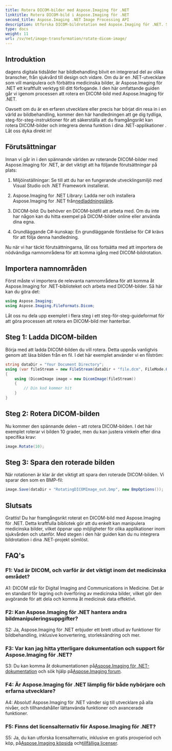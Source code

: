 ```yaml
---
title: Rotera DICOM-bilder med Aspose.Imaging för .NET
linktitle: Rotera DICOM-bild i Aspose.Imaging för .NET
second_title: Aspose.Imaging .NET Image Processing API
description: Utforska DICOM-bildrotation med Aspose.Imaging för .NET. Steg-för-steg guide för att manipulera medicinska bilder.
type: docs
weight: 11
url: /sv/net/image-transformation/rotate-dicom-image/
---
```

## Introduktion

dagens digitala tidsålder har bildbehandling blivit en integrerad del av olika branscher, från sjukvård till design och vidare. Om du är en .NET-utvecklare som vill manipulera och förbättra medicinska bilder, är Aspose.Imaging för .NET ett kraftfullt verktyg till ditt förfogande. I den här omfattande guiden går vi igenom processen att rotera en DICOM-bild med Aspose.Imaging för .NET.

Oavsett om du är en erfaren utvecklare eller precis har börjat din resa in i en värld av bildbehandling, kommer den här handledningen att ge dig tydliga, steg-för-steg-instruktioner för att säkerställa att du framgångsrikt kan rotera DICOM-bilder och integrera denna funktion i dina .NET-applikationer . Låt oss dyka direkt in!

## Förutsättningar

Innan vi går in i den spännande världen av roterande DICOM-bilder med Aspose.Imaging för .NET, är det viktigt att ha följande förutsättningar på plats:

1. Miljöinställningar: Se till att du har en fungerande utvecklingsmiljö med Visual Studio och .NET Framework installerat.

2. Aspose.Imaging for .NET Library: Ladda ner och installera Aspose.Imaging for .NET från[nedladdningslänk](https://releases.aspose.com/imaging/net/).

3. DICOM-bild: Du behöver en DICOM-bildfil att arbeta med. Om du inte har någon kan du hitta exempel på DICOM-bilder online eller använda dina egna.

4. Grundläggande C#-kunskap: En grundläggande förståelse för C# krävs för att följa denna handledning.

Nu när vi har täckt förutsättningarna, låt oss fortsätta med att importera de nödvändiga namnområdena för att komma igång med DICOM-bildrotation.

## Importera namnområden

Först måste vi importera de relevanta namnområdena för att komma åt Aspose.Imaging for .NET-biblioteket och arbeta med DICOM-bilder. Så här kan du göra det:

```csharp
using Aspose.Imaging;
using Aspose.Imaging.FileFormats.Dicom;
```

Låt oss nu dela upp exemplet i flera steg i ett steg-för-steg-guideformat för att göra processen att rotera en DICOM-bild mer hanterbar.

## Steg 1: Ladda DICOM-bilden

Börja med att ladda DICOM-bilden du vill rotera. Detta uppnås vanligtvis genom att läsa bilden från en fil. I det här exemplet använder vi en filström:

```csharp
string dataDir = "Your Document Directory";
using (var fileStream = new FileStream(dataDir + "file.dcm", FileMode.Open, FileAccess.Read))
{
    using (DicomImage image = new DicomImage(fileStream))
    {
        // Din kod kommer hit
    }
}
```

## Steg 2: Rotera DICOM-bilden

Nu kommer den spännande delen – att rotera DICOM-bilden. I det här exemplet roterar vi bilden 10 grader, men du kan justera vinkeln efter dina specifika krav:

```csharp
image.Rotate(10);
```

## Steg 3: Spara den roterade bilden

När rotationen är klar är det viktigt att spara den roterade DICOM-bilden. Vi sparar den som en BMP-fil:

```csharp
image.Save(dataDir + "RotatingDICOMImage_out.bmp", new BmpOptions());
```

## Slutsats

Grattis! Du har framgångsrikt roterat en DICOM-bild med Aspose.Imaging för .NET. Detta kraftfulla bibliotek gör att du enkelt kan manipulera medicinska bilder, vilket öppnar upp möjligheter för olika applikationer inom sjukvården och utanför. Med stegen i den här guiden kan du nu integrera bildrotation i dina .NET-projekt sömlöst.

## FAQ's

### F1: Vad är DICOM, och varför är det viktigt inom det medicinska området?

A1: DICOM står för Digital Imaging and Communications in Medicine. Det är en standard för lagring och överföring av medicinska bilder, vilket gör den avgörande för att dela och komma åt medicinsk data effektivt.

### F2: Kan Aspose.Imaging för .NET hantera andra bildmanipuleringsuppgifter?

S2: Ja, Aspose.Imaging för .NET erbjuder ett brett utbud av funktioner för bildbehandling, inklusive konvertering, storleksändring och mer.

### F3: Var kan jag hitta ytterligare dokumentation och support för Aspose.Imaging för .NET?

 S3: Du kan komma åt dokumentationen på[Aspose.Imaging för .NET-dokumentation](https://reference.aspose.com/imaging/net/) och sök hjälp på[Aspose.Imaging forum](https://forum.aspose.com/).

### F4: Är Aspose.Imaging för .NET lämplig för både nybörjare och erfarna utvecklare?

A4: Absolut! Aspose.Imaging för .NET vänder sig till utvecklare på alla nivåer, och tillhandahåller lättanvända funktioner och avancerade funktioner.

### F5: Finns det licensalternativ för Aspose.Imaging för .NET?

 S5: Ja, du kan utforska licensalternativ, inklusive en gratis provperiod och köp, på[Aspose.Imaging köpsida](https://purchase.aspose.com/buy) och[tillfälliga licenser](https://purchase.aspose.com/temporary-license/).